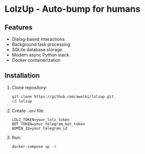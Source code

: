 # LolzUp - Auto-bump for humans

## Features

- Dialog-based interactions
- Background task processing
- SQLite database storage
- Modern async Python stack
- Docker containerization

## Installation

1. Clone repository:
   ```bash
   git clone https://github.com/awalki/lolzup.git
   cd lolzup
   ```

2. Create `.env` file:
   ```env
   LOLZ_TOKEN=your_lolz_token
   BOT_TOKEN=your_telegram_bot_token
   ADMIN_ID=your_telegram_id
   ```

3. Run:
   ```bash
   docker-compose up -d
   ```